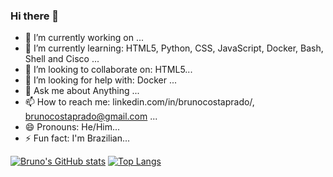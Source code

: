 ### Hi there 👋

<!--
**BrunoCostaPrado/BrunoCostaPrado** is a ✨ _special_ ✨ repository because its `README.md` (this file) appears on your GitHub profile.

Here are some ideas to get you started:
-->
- 🔭 I’m currently working on ...
- 🌱 I’m currently learning: HTML5, Python, CSS, JavaScript, Docker, Bash, Shell and Cisco ...
- 👯 I’m looking to collaborate on: HTML5...
- 🤔 I’m looking for help with: Docker ... 
- 💬 Ask me about Anything ...
- 📫 How to reach me: linkedin.com/in/brunocostaprado/, brunocostaprado@gmail.com  ...
- 😄 Pronouns: He/Him...
- ⚡ Fun fact: I'm Brazilian...
  
[![Bruno's GitHub stats](https://github-readme-stats.vercel.app/api?username=BrunoCostaPrado)](https://github.com/BrunoCostaPrado/BrunoCostaPrado)
[![Top Langs](https://github-readme-stats.vercel.app/api/top-langs/?username=BrunoCostaPrado)](https://github.com/BrunoCostaPrado/BrunoCostaPrado)
